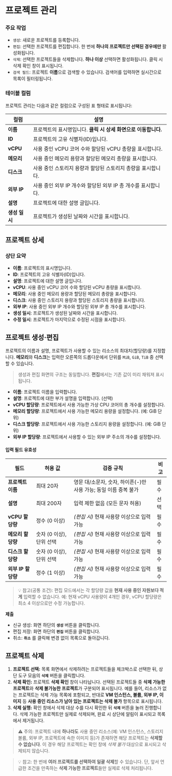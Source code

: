 # 프로젝트 관리

### 주요 작업

- `생성`: 새로운 프로젝트를 등록합니다. 
- `편집`: 선택한 프로젝트를 편집합니다. 한 번에 **하나의 프로젝트만 선택된 경우에만** 활성화됩니다. 
- `삭제`: 선택한 프로젝트들을 삭제합니다. **하나 이상** 선택하면 활성화됩니다. 클릭 시 삭제 확인 창이 표시됩니다. 
- `검색 필드`: 프로젝트 **이름**으로 검색할 수 있습니다. 검색어를 입력하면 실시간으로 목록이 필터링됩니다.

### 테이블 컬럼

프로젝트 관리는 다음과 같은 컬럼으로 구성된 표 형태로 표시됩니다:

| 컬럼          | 설명                                                      |
| ------------- | --------------------------------------------------------- |
| **이름**      | 프로젝트의 표시명입니다. **클릭 시 상세 화면으로 이동합니다.** |
| **ID**        | 프로젝트의 고유 식별자(ID)입니다.                         |
| **vCPU**      | 사용 중인 vCPU 코어 수와 할당된 vCPU 총량을 표시합니다. |
| **메모리**    | 사용 중인 메모리 용량과 할당된 메모리 총량을 표시합니다. |
| **디스크**    | 사용 중인 스토리지 용량과 할당된 스토리지 총량을 표시합니다. |
| **외부 IP**   | 사용 중인 외부 IP 개수와 할당된 외부 IP 총 개수를 표시합니다. |
| **설명**      | 프로젝트에 대한 설명 글입니다.                            |
| **생성 일시** | 프로젝트가 생성된 날짜와 시간을 표시합니다.               |

## 프로젝트 상세

### 상단 요약

- **이름**: 프로젝트의 표시명입니다. 
- **ID**: 프로젝트의 고유 식별자(ID)입니다.
- **설명**: 프로젝트에 대한 설명 글입니다.
- **vCPU**: 사용 중인 vCPU 코어 수와 할당된 vCPU 총량을 표시합니다.
- **메모리**: 사용 중인 메모리 용량과 할당된 메모리 총량을 표시합니다.
- **디스크**: 사용 중인 스토리지 용량과 할당된 스토리지 총량을 표시합니다.
- **외부 IP**: 사용 중인 외부 IP 개수와 할당된 외부 IP 총 개수를 표시합니다.
- **생성 일시**: 프로젝트가 생성된 날짜와 시간을 표시합니다. 
- **수정 일시**: 프로젝트가 마지막으로 수정된 시점을 표시합니다. 

## 프로젝트 생성·편집

프로젝트의 이름과 설명, 프로젝트가 사용할 수 있는 리소스의 최대치(할당량)를 지정합니다. **메모리**와 **디스크**는 입력란 오른쪽의 드롭다운에서 단위를 `MiB`, `GiB`, `TiB` 중 선택할 수 있습니다.

> 생성과 편집 화면의 구조는 동일합니다. **편집**에서는 기존 값이 미리 채워져 표시됩니다.

- **이름**: 프로젝트 이름을 입력합니다.
- **설명**: 프로젝트에 대한 부가 설명을 입력합니다. (선택)
- **vCPU 할당량**: 프로젝트에서 사용 가능한 가상 CPU 코어의 총 개수를 설정합니다.
- **메모리 할당량**: 프로젝트에서 사용 가능한 메모리 용량을 설정합니다. (예: GiB 단위)
- **디스크 할당량**: 프로젝트에서 사용 가능한 스토리지 용량을 설정합니다. (예: GiB 단위)
- **외부 IP 할당량**: 프로젝트에서 사용할 수 있는 외부 IP 주소의 개수를 설정합니다.

#### 입력 필드 유효성

| 필드               | 허용 값                  | 검증 규칙                                          | 비고 |
| ------------------ | ------------------------ |------------------------------------------------| ---- |
| **프로젝트 이름** | 최대 20자  | 영문 대/소문자, 숫자, 하이픈(-)만 사용 가능; 동일 이름 중복 불가       | 필수 |
| **설명**          | 최대 200자 | 입력 제한 없음 (모든 문자 허용)                            | 선택 |
| **vCPU 할당량**    | 정수 (0 이상)            | *(편집 시)* 현재 사용량 이상으로 입력 가능                     | 필수 |
| **메모리 할당량**  | 숫자 (0 이상), 단위 선택 | *(편집 시)* 현재 사용량 이상으로 입력 가능                     | 필수 |
| **디스크 할당량**  | 숫자 (0 이상), 단위 선택 | *(편집 시)* 현재 사용량 이상으로 입력 가능                     | 필수 |
| **외부 IP 할당량** | 정수 (1 이상)            | *(편집 시)* 현재 사용량 이상으로 입력 가능                     | 필수 |

> 💡 참고(공통 조건): 편집 모드에서는 각 할당량 값을 **현재 사용 중인 자원보다 적게** 입력할 수 없습니다. 예: 현재 vCPU 사용량이 4개인 경우, vCPU 할당량은 최소 4 이상으로만 수정 가능합니다.

**제출**

- 신규 생성: 화면 하단의 **`생성`** 버튼을 클릭합니다.
- 편집 저장: 화면 하단의 **`편집`** 버튼을 클릭합니다.
- 취소: **`취소`** 를 클릭해 변경 없이 목록으로 돌아갑니다.

## 프로젝트 삭제

1. **프로젝트 선택:** 목록 화면에서 삭제하려는 프로젝트들을 체크박스로 선택한 뒤, 상단 도구 모음의 **`삭제`** 버튼을 클릭합니다.
2. **삭제 확인:** 프로젝트 **삭제 확인** 창이 나타납니다. 선택된 프로젝트들 중 **삭제 가능한 프로젝트**와 **삭제 불가능한 프로젝트**가 구분되어 표시됩니다. 예를 들어, 리소스가 없는 프로젝트는 삭제 가능 목록에 포함되고, 반대로 **VM 인스턴스, 볼륨, 외부 IP, 이미지** 등 **사용 중인 리소스가 남아 있는 프로젝트는 삭제 불가** 항목으로 표시됩니다.
3. **삭제 실행:** 확인 창에서 삭제 대상 수를 다시 확인한 뒤 **`삭제`** 버튼을 눌러 진행합니다. 삭제 가능한 프로젝트만 실제로 삭제되며, 완료 시 상단에 알림이 표시되고 목록에서 제거됩니다.

> ⚠️ 주의: 프로젝트 내에 **하나라도** 사용 중인 리소스(예: VM 인스턴스, 스토리지 볼륨, 외부 IP, 프로젝트에 속한 이미지 등)가 존재하면 해당 프로젝트는 **삭제할 수 없습니다**. 이 경우 해당 프로젝트는 확인 창에 *삭제 불가* 대상으로 표시되고 삭제되지 않습니다.

> 💡 참고: 한 번에 **여러 프로젝트를 선택하여 일괄 삭제**할 수 있습니다. 단, 앞서 언급한 조건을 만족하는 **삭제 가능한 프로젝트**들만 실제로 삭제 처리됩니다.